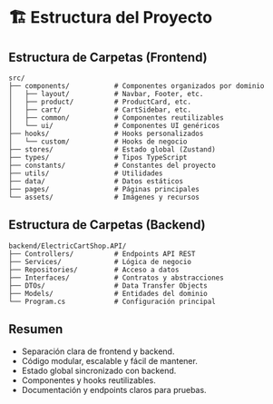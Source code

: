 # 🏗️ Estructura del Proyecto

## Estructura de Carpetas (Frontend)

```
src/
├── components/           # Componentes organizados por dominio
│   ├── layout/           # Navbar, Footer, etc.
│   ├── product/          # ProductCard, etc.
│   ├── cart/             # CartSidebar, etc.
│   ├── common/           # Componentes reutilizables
│   └── ui/               # Componentes UI genéricos
├── hooks/                # Hooks personalizados
│   └── custom/           # Hooks de negocio
├── stores/               # Estado global (Zustand)
├── types/                # Tipos TypeScript
├── constants/            # Constantes del proyecto
├── utils/                # Utilidades
├── data/                 # Datos estáticos
├── pages/                # Páginas principales
└── assets/               # Imágenes y recursos
```

## Estructura de Carpetas (Backend)

```
backend/ElectricCartShop.API/
├── Controllers/          # Endpoints API REST
├── Services/             # Lógica de negocio
├── Repositories/         # Acceso a datos
├── Interfaces/           # Contratos y abstracciones
├── DTOs/                 # Data Transfer Objects
├── Models/               # Entidades del dominio
└── Program.cs            # Configuración principal
```

## Resumen
- Separación clara de frontend y backend.
- Código modular, escalable y fácil de mantener.
- Estado global sincronizado con backend.
- Componentes y hooks reutilizables.
- Documentación y endpoints claros para pruebas.



